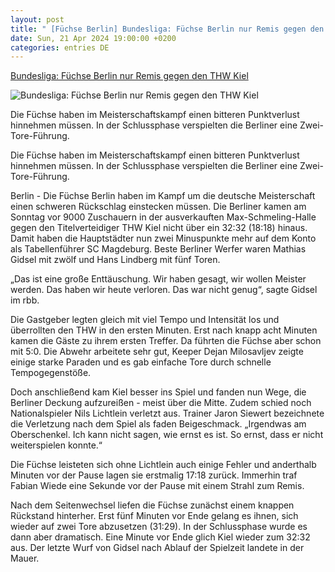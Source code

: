 ```yaml
---
layout: post
title: " [Füchse Berlin] Bundesliga: Füchse Berlin nur Remis gegen den THW Kiel"
date: Sun, 21 Apr 2024 19:00:00 +0200
categories: entries DE
---
```

[Bundesliga: Füchse Berlin nur Remis gegen den THW Kiel](https://www.mz.de/panorama/fuchse-berlin-nur-remis-gegen-den-thw-kiel-3829833)

![Bundesliga: Füchse Berlin nur Remis gegen den THW Kiel](https://bmg-images.forward-publishing.io/2024/04/21/3b29a2b1-ba3a-4bf7-9f60-b90590206b99.jpeg?rect=0%2C107%2C2048%2C1152&w=1024)

Die Füchse haben im Meisterschaftskampf einen bitteren Punktverlust hinnehmen müssen. In der Schlussphase verspielten die Berliner eine Zwei-Tore-Führung.

Die Füchse haben im Meisterschaftskampf einen bitteren Punktverlust hinnehmen müssen. In der Schlussphase verspielten die Berliner eine Zwei-Tore-Führung.

Berlin - Die Füchse Berlin haben im Kampf um die deutsche Meisterschaft einen schweren Rückschlag einstecken müssen. Die Berliner kamen am Sonntag vor 9000 Zuschauern in der ausverkauften Max-Schmeling-Halle gegen den Titelverteidiger THW Kiel nicht über ein 32:32 (18:18) hinaus. Damit haben die Hauptstädter nun zwei Minuspunkte mehr auf dem Konto als Tabellenführer SC Magdeburg. Beste Berliner Werfer waren Mathias Gidsel mit zwölf und Hans Lindberg mit fünf Toren.

„Das ist eine große Enttäuschung. Wir haben gesagt, wir wollen Meister werden. Das haben wir heute verloren. Das war nicht genug“, sagte Gidsel im rbb.

Die Gastgeber legten gleich mit viel Tempo und Intensität los und überrollten den THW in den ersten Minuten. Erst nach knapp acht Minuten kamen die Gäste zu ihrem ersten Treffer. Da führten die Füchse aber schon mit 5:0. Die Abwehr arbeitete sehr gut, Keeper Dejan Milosavljev zeigte einige starke Paraden und es gab einfache Tore durch schnelle Tempogegenstöße.

Doch anschließend kam Kiel besser ins Spiel und fanden nun Wege, die Berliner Deckung aufzureißen - meist über die Mitte. Zudem schied noch Nationalspieler Nils Lichtlein verletzt aus. Trainer Jaron Siewert bezeichnete die Verletzung nach dem Spiel als faden Beigeschmack. „Irgendwas am Oberschenkel. Ich kann nicht sagen, wie ernst es ist. So ernst, dass er nicht weiterspielen konnte.“

Die Füchse leisteten sich ohne Lichtlein auch einige Fehler und anderthalb Minuten vor der Pause lagen sie erstmalig 17:18 zurück. Immerhin traf Fabian Wiede eine Sekunde vor der Pause mit einem Strahl zum Remis.

Nach dem Seitenwechsel liefen die Füchse zunächst einem knappen Rückstand hinterher. Erst fünf Minuten vor Ende gelang es ihnen, sich wieder auf zwei Tore abzusetzen (31:29). In der Schlussphase wurde es dann aber dramatisch. Eine Minute vor Ende glich Kiel wieder zum 32:32 aus. Der letzte Wurf von Gidsel nach Ablauf der Spielzeit landete in der Mauer.

